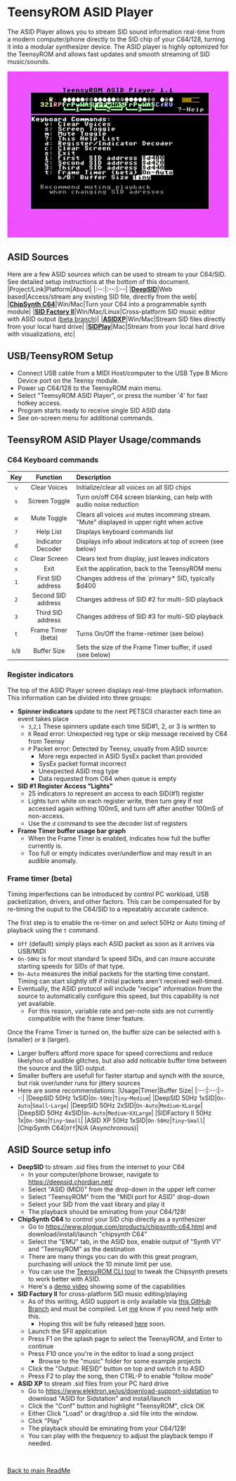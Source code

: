 
# TeensyROM ASID Player
The ASID Player allows you to stream SID sound information real-time from a modern computer/phone directly to the SID chip of your C64/128, turning it into a modular synthesizer device. The ASID player is highly optomized for the TeensyROM and allows fast updates and smooth streaming of SID music/sounds.

![ASID Player](/media/Screen%20captures/ASID%20Player.png)

## ASID Sources
Here are a few ASID sources which can be used to stream to your C64/SID. See detailed setup instructions at the bottom of this document.
|Project/Link|Platform|About|
|:--:|:--:|:--|
|**[DeepSID](https://deepsid.chordian.net/)**|Web based|Access/stream any existing SID file, directly from the web|
|**[ChipSynth C64](https://www.plogue.com/products/chipsynth-c64.html)**|Win/Mac|Turn your C64 into a programmable synth module|
|**[SID Factory II](https://blog.chordian.net/sf2/)**|Win/Mac/Linux|Cross-platform SID music editor with ASID output ([beta branch](https://github.com/Chordian/sidfactory2/tree/asid-support))|
|**[ASIDXP](https://www.elektron.se/us/download-support-sidstation)**|Win/Mac|Stream SID files directly from your local hard drive|
|**[SIDPlay](http://www.sidmusic.org/sidplay/mac/)**|Mac|Stream from your local hard drive with visualizations, etc|

## USB/TeensyROM Setup
* Connect USB cable from a MIDI Host/computer to the USB Type B Micro Device port on the Teensy module.
* Power up C64/128 to the TeensyROM main menu.
* Select "TeensyROM ASID Player", or press the number '4' for fast hotkey access.
* Program starts ready to receive single SID ASID data
* See on-screen menu for additional commands.

## TeensyROM ASID Player Usage/commands
### C64 Keyboard commands
|Key|Function|Description|
|:--:|:--:|:--|
|`v`|Clear Voices|Initialize/clear all voices on all SID chips|
|`s`|Screen Toggle|Turn on/off C64 screen blanking, can help with audio noise reduction|
|`m`|Mute Toggle|Clears all voices `and` mutes incomming stream. "Mute" displayed in upper right when active|
|`?`|Help List|Displays keyboard commands list|
|`d`|Indicator Decoder|Displays info about indicators at top of screen (see below)|
|`c`|Clear Screen|Clears text from display, just leaves indicators|
|`x`|Exit|Exit the application, back to the TeensyROM menu|
|`1`|First  SID address|Changes address of the `primary* SID, typically $d400|
|`2`|Second SID address|Changes address of SID #2 for multi-SID playback|
|`3`|Third  SID address|Changes address of SID #3 for multi-SID playback|
|`t`|Frame Timer (beta)|Turns On/Off the frame-retimer (see below)|
|`b`/`B`|Buffer Size|Sets the size of the Frame Timer buffer, if used (see below)|

### Register indicators
The top of the ASID Player screen displays real-time playback information. This information can be divided into three groups:
* **Spinner indicators** update to the next PETSCII character each time an event takes place
    * `3`,`2`,`1` These spinners update each time SID#1, 2, or 3 is written to
    * `R` Read error: Unexpected reg type or skip message received by C64 from Teensy
    * `P` Packet error: Detected by Teensy, usually from ASID source: 
        * More regs expected in ASID SysEx packet than provided
        * SysEx packet format incorrect
        * Unexpected ASID msg type
        * Data requested from C64 when queue is empty 
* **SID #1 Register Access "Lights"**
    * 25 indicators to represent an access to each SID(#1) register
    * Lights turn white on each register write, then turn grey if not accessed again withing 100mS, and turn off after another 100mS of non-access.
    * Use the `d` command to see the decoder list of registers
* **Frame Timer buffer usage bar graph**
    * When the Frame Timer is enabled, indicates how full the buffer currently is.
    * Too full or empty indicates over/underflow and may result in an audible anomaly.

### Frame timer (beta)
Timing imperfections can be introduced by control PC workload, USB packetization, drivers, and other factors. This can be compensated for by re-timing the ouput to the C64/SID to a repeatably accurate cadence.

The first step is to enable the re-timer on and select 50Hz or Auto timing of playback using the `t` command. 
* `Off` (default) simply plays each ASID packet as soon as it arrives via USB/MIDI
* `On-50Hz` is for most standard 1x speed SIDs, and can insure accurate starting speeds for SIDs of that type.
* `On-Auto` measures the initial packets for the starting time constant. Timing can start slightly off if initial packets aren't received well-timed.
* Eventually, the ASID protocol will include "recipe" information from the source to automatically configure this speed, but this capability is not yet available.
    * For this reason, variable rate and per-note sids are not currently compatible with the frame timer feature.

Once the Frame Timer is turned on, the buffer size can be selected with `b` (smaller) or `B` (larger). 
* Larger buffers afford more space for speed corrections and reduce likelyhoo of audible glitches, but also add noticable buffer time between the source and the SID output. 
* Smaller buffers are usefull for faster startup and synch with the source, but risk over/under runs for jittery sources
* Here are some recommendations:
    |Usage|Timer|Buffer Size|
    |:--:|:--:|:--:|
    |DeepSID 50Hz 1xSID|`On-50Hz`|`Tiny`-`Medium`|
    |DeepSID 50Hz 1xSID|`On-Auto`|`Small`-`Large`|
    |DeepSID 50Hz 2xSID|`On-Auto`|`Medium`-`XLarge`|
    |DeepSID 50Hz 4xSID|`On-Auto`|`Medium`-`XXLarge`|
    |SIDFactory II 50Hz 1x|`On-50Hz`|`Tiny`-`Small`|
    |ASID XP 50Hz 1xSID|`On-50Hz`|`Tiny`-`Small`|
    |ChipSynth C64|`Off`|N/A (Asynchronous)|

## ASID Source setup info
* **DeepSID** to stream .sid files from the internet to your C64
    * In your computer/phone browser, navigate to https://deepsid.chordian.net/
    * Select "ASID (MIDI)" from the drop-down in the upper left corner
    * Select "TeensyROM" from the "MIDI port for ASID" drop-down
    * Select your SID from the vast library and play it
    * The playback should be eminating from your C64/128!
* **ChipSynth C64** to control your SID chip directly as a synthesizer
    * Go to https://www.plogue.com/products/chipsynth-c64.html and download/install/launch "chipsynth C64"
    * Select the "EMU" tab, in the ASID box, enable output of "Synth V1" and "TeensyROM" as the destination
    * There are many things you can do with this great program, purchasing will unlock the 10 minute limit per use.
    * You can use the [TeensyROM CLI tool](https://github.com/MetalHexx/TeensyROM-CLI) to tweak the Chipsynth presets to work better with ASID.
    * Here's a [demo video](https://www.youtube.com/watch?v=-Xs3h59-dOU) showing some of the capabilities
* **SID Factory II** for cross-platform SID music editing/playing
    * As of this writing, ASID support is only available via [this GitHub Branch]() and must be compiled. Let [me](mailto:travis@sensoriumembedded.com) know if you need help with this.
        * Hoping this will be fully released [here](https://blog.chordian.net/sf2/) soon.
    * Launch the SFII application
    * Press F1 on the splash page to select the TeensyROM, and Enter to continue
    * Press F10 once you're in the editor to load a song project
        * Browse to the "music" folder for some example projects
    * Click the "Output: RESID" button on top and switch it to ASID
    * Press F2 to play the song, then CTRL-P to enable "follow mode"
* **ASID XP** to stream .sid files from your PC hard drive
    * Go to https://www.elektron.se/us/download-support-sidstation to download "ASID for Sidstation" and install/launch
    * Click the "Conf" button and highlight "TeensyROM", click OK
    * Either Click "Load" or drag/drop a .sid file into the window.
    * Click "Play"
    * The playback should be eminating from your C64/128!
    * You can play with the frequency to adjust the playback tempo if needed.
    
<br>

[Back to main ReadMe](/README.md)